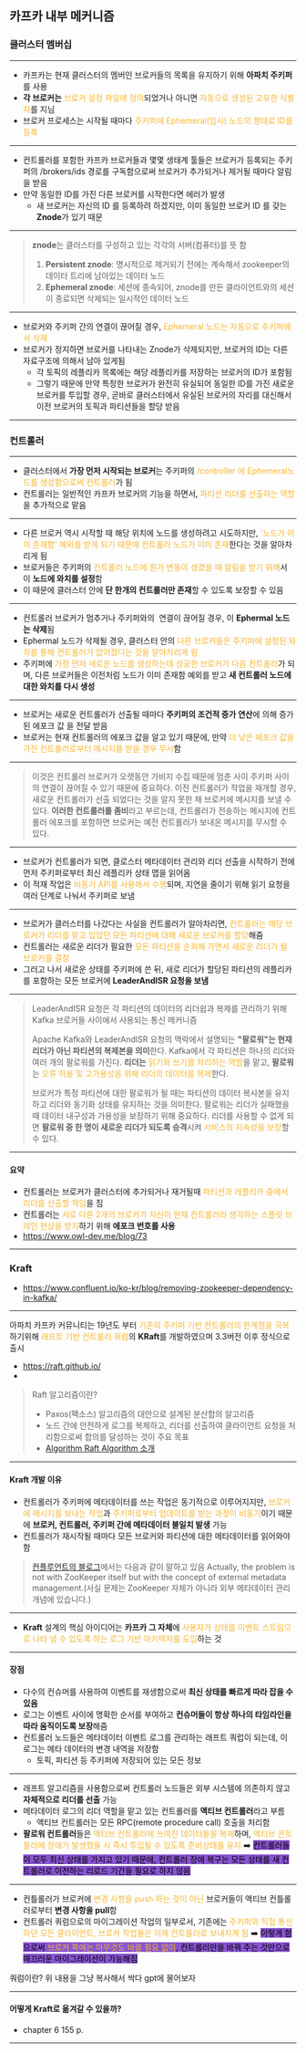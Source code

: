 ## 카프카 내부 메커니즘

### 클러스터 멤버십

---

- 카프카는 현재 클러스터의 멤버인 브로커들의 목록을 유지하기 위해 **아파치 주키퍼**를 사용
- **각 브로커는** <span style='color:#f7b731'>브로커 설정 파일에 정의</span>되었거나 아니면 <span style='color:#f7b731'>자동으로 생성된 고유한 식별자</span>를 지님
- 브로커 프로세스는 시작될 때마다 <span style='color:#f7b731'>주키퍼에 Ephemeral(임시) 노드의 형태로 ID를 등록</span>

---

- 컨트롤러를 포함한 카프카 브로커들과 몇몇 생태계 툴들은 브로커가 등록되는 주키퍼의 /brokers/ids 경로를 구독함으로써 브로커가 추가되거나 제거될 때마다 알림을 받음
- 만약 동일한 ID를 가진 다른 브로커를 시작한다면 에러가 발생
	- 새 브로커는 자신의 ID 를 등록하려 하겠지만, 이미 동일한 브로커 ID 를 갖는 **Znode**가 있기 때문

---

> **znode**는 클러스터를 구성하고 있는 각각의 서버(컴퓨터)를 뜻 함
> 1. **Persistent znode**: 명시적으로 제거되기 전에는 계속해서 zookeeper의 데이터 트리에 남아있는 데이터 노드
> 2. **Ephemeral znode**: 세션에 종속되어, znode를 만든 클라이언트와의 세션이 종료되면 삭제되는 일시적인 데이터 노드

---

- 브로커와 주키퍼 간의 연결이 끊어질 경우, <span style='color:#f7b731'>Ephemeral 노드는 자동으로 주키퍼에서 삭제</span>
- 브로커가 정지하면 브로커를 나타내는 Znode가 삭제되지만, 브로커의 ID는 다른 자료구조에 의해서 남아 있게됨
	- 각 토픽의 레플리카 목록에는 해당 레플리카를 저장하는 브로커의 ID가 포함됨
	- 그렇기 때문에 만약 특정한 브로커가 완전히 유실되어 동일한 ID를 가진 새로운 브로커를 투입할 경우, 곧바로 클러스터에서 유실된 브로커의 자리를 대신해서 이전 브로커의 토픽과 파티션들을 할당 받음

---

### 컨트롤러

---

- 클러스터에서 **가장 먼저 시작되는 브로커**는 주키퍼의 <span style='color:#f7b731'>/controller 에 Ephemeral노드를 생성함으로써 컨트롤러</span>가 됨
- 컨트롤러는 일반적인 카프카 브로커의 기능을 하면서, <span style='color:#f7b731'>파티션 리더를 선출하는 역할</span>을 추가적으로 맡음

---

- 다른 브로커 역시 시작할 때 해당 위치에 노드를 생성하려고 시도하지만, <span style='color:#f7b731'>'노드가 이미 존재함' 예외를 받게 되기 때문에 컨트롤러 노드가 이미 존재</span>한다는 것을 알아차리게 됨
- 브로커들은 주키퍼의 <span style='color:#f7b731'>컨트롤러 노드에 뭔가 변동이 생겼을 때 알림을 받기 위해</span>서 이 **노드에 와치를 설정**함
- 이 때문에 클러스터 안에 **단 한개의 컨트롤러만 존재**할 수 있도록 보장할 수 있음

---

- 컨트롤러 브로커가 멈추거나 주키퍼와의  연결이 끊어질 경우, 이 **Ephermal 노드는 삭제**됨
- Ephermal 노드가 삭제될 경우, 클러스터 안의 <span style='color:#f7b731'>다른 브로커들은 주키퍼에 설정된 와치를 통해 컨트롤러가 없어졌다는 것을 알아차리게 됨</span>
- 주키퍼에 <span style='color:#f7b731'>가장 먼저 새로운 노드를 생성하는데 성공한 브로커가 다음 컨트롤러</span>가 되며, 다른 브로커들은 이전처럼 노드가 이미 존재함 예외를 받고 **새 컨트롤러 노드에 대한 와치를 다시 생성**

---

- 브로커는 새로운 컨트롤러가 선출될 때마다 **주키퍼의 조건적 증가 연산**에 의해 증가된 에포크 값 을 전달 받음
- 브로커는 현재 컨트롤러의 에포크 값을 알고 있기 때문에, 만약 <span style='color:#f7b731'>더 낮은 에포크 값을 가진 컨트롤러로부터 메시지를 받을 경우 무시</span>함

---

> 이것은 컨트롤러 브로커가 오랫동안 가비지 수집 때문에 멈춘 사이 주키퍼 사이의 연결이 끊어질 수 있기 때문에 중요하다. 이전 컨트롤러가 작업을 재개할 경우, 새로운 컨트롤러가 선출 되었다는 것을 알지 못한 채 브로커에 메시지를 보낼 수 있다. **이러한 컨트롤러를 좀비**라고 부르는데, 컨트롤러가 전송하는 메시지에 컨트롤러 에포크를 포함하면 브로커는 예전 컨트롤러가 보내온 메시지를 무시할 수 있다.

---

- 브로커가 컨트롤러가 되면, 클로스터 메타데이터 관리와 리더 선출을 시작하기 전에 먼저 주키퍼로부터 최신 레플리카 상태 맵을 읽어옴
- 이 적재 작업은 <span style='color:#f7b731'>비동기 API를 사용해서 수행</span>되며, 지연을 줄이기 위해 읽기 요청을 여러 단계로 나눠서 주키퍼로 보냄

---

- 브로커가 클러스터를 나갔다는 사실을 컨트롤러가 알아차리면, <span style='color:#f7b731'>컨트롤러는 해당 브로커가 리더를 맡고 있었던 모든 파티션에 대해 새로운 브로커를 할당</span>해줌 
- 컨트롤러는 새로운 리더가 필요한<span style='color:#f7b731'> 모든 파티션을 순회해 가면서 새로운 리더가 될 브로커를 결정</span>
- 그러고 나서 새로운 상태를 주키퍼에 쓴 뒤, 새로 리더가 할당된 파티션의 레플리카를 포함하는 모든 브로커에 **LeaderAndISR 요청을 보냄**

---

> LeaderAndISR 요청은 각 파티션의 데이터의 리더쉽과 복제를 관리하기 위해 Kafka 브로커들 사이에서 사용되는 통신 메커니즘
> 
> Apache Kafka와 LeaderAndISR 요청의 맥락에서 설명되는 **"팔로워"는 현재 리더가 아닌 파티션의 복제본을 의미**한다. Kafka에서 각 파티션은 하나의 리더와 여러 개의 팔로워를 가진다. **리더는** <span style='color:#f7b731'>읽기와 쓰기를 처리하는 역할</span>을 맡고, **팔로워**는 <span style='color:#f7b731'>오류 허용 및 고가용성을 위해 리더의 데이터를 복제</span>한다.  
> 
> 브로커가 특정 파티션에 대한 팔로워가 될 때는 파티션의 데이터 복사본을 유지하고 리더와 동기화 상태를 유지하는 것을 의미한다. 팔로워는 리더가 실패했을 때 데이터 내구성과 가용성을 보장하기 위해 중요하다. 리더를 사용할 수 없게 되면 **팔로워 중 한 명이 새로운 리더가 되도록 승격**시켜 <span style='color:#f7b731'>서비스의 지속성을 보장</span>할 수 있다.

---

#### 요약
- 컨트롤러는 브로커가 클러스터에 추가되거나 재거될때 <span style='color:#f7b731'>파티션과 레플리카 중에서 리더를 선출할 책임</span>을 짐 
- 컨트롤러는 <span style='color:#f7b731'>서로 다른 2개의 브로커가 자신이 현재 컨트롤러라 생각하는 스플릿 브레인 현상을 방지</span>하기 위해 **에포크 번호를 사용**
- https://www.owl-dev.me/blog/73

---

### Kraft
- https://www.confluent.io/ko-kr/blog/removing-zookeeper-dependency-in-kafka/
---

아파치 카프카 커뮤니티는 19년도 부터 <span style='color:#f7b731'>기존의 주키퍼 기반 컨트롤러의 한계점을 극복</span>하기위해 <span style='color:#f7b731'>래프트 기반 컨트롤러 쿼럼</span>의 **KRaft**를 개발하였으며 3.3버전 이후 정식으로 출시
- https://raft.github.io/
- 
> Raft 알고리즘이란?
> - Paxos(팩소스) 알고리즘의 대안으로 설계된 분산합의 알고리즘
> - 노드 간에 안전하게 로그를 복제하고, 리더를 선출하여 클라이언트 요청을 처리함으로써 합의를 달성하는 것이 주요 목표
> - [Algorithm Raft Algorithm 소개](https://t3guild.wordpress.com/2020/03/28/algorithm-raft-algorithm/)

---

#### Kraft 개발 이유 
- 컨트롤러가 주키퍼에 메타데이터를 쓰는 작업은 동기적으로 이루어지지만, <span style='color:#f7b731'>브로커에 메시지를 보내는 작업</span>과 <span style='color:#f7b731'>주키퍼로부터 업데이트를 받는 과정이 비동기</span>이기 때문에 **브로커, 컨트롤러, 주키퍼 간에 메타데이터 불일치 발생** 가능
- 컨트롤러가 재시작될 때마다 모든 브로커와 파티션에 대한 메타데이터를 읽어와야함 
> [컨플루언트의 블로그](https://www.confluent.io/ko-kr/blog/removing-zookeeper-dependency-in-kafka/)에서는  다음과 같이 말하고 있음
   Actually, the problem is not with ZooKeeper itself but with the concept of external metadata management.(사실 문제는 ZooKeeper 자체가 아니라 외부 메타데이터 관리 개념에 있습니다.)

---

- **Kraft** 설계의 핵심 아이디어는 **카프카 그 자체**에 <span style='color:#f7b731'>사용자가 상태를 이벤트 스트림으로 나타 낼 수 있도록 하는 로그 기반 아키텍처를 도입</span>하는 것

---
#### 장점
- 다수의 컨슈머를 사용하여 이벤트를 재생함으로써 **최신 상태를 빠르게 따라 잡을 수 있음**
- 로그는 이벤트 사이에 명확한 순서를 부여하고 **컨슈머들이 항상 하나의 타임라인을 따라 움직이도록 보장**해줌
- 컨트롤러 노드들은 메타데이터 이벤트 로그를 관리하는 래프트 쿼럽이 되는데, 이 로그는 메타 데이터의 변경 내역을 저장함
	- 토픽, 파티션 등 주키퍼에 저장되어 있는 모든 정보

---

- 래프트 알고리즘을 사용함으로써 컨트롤러 노드들은 외부 시스템에 의존하지 않고 **자체적으로 리더를 선출** 가능
- 메타데이터 로그의 리더 역할을 맡고 있는 컨트롤러를 **액티브 컨트롤러**라고 부름
	- 액티브 컨트롤러는 모든 RPC(remote procedure call) 호출을 처리함
- **팔로워 컨트롤러**들은 <span style='color:#f7b731'>액티브 컨트롤러에 쓰여진 데이터들을 복제</span>하며, <span style='color:#f7b731'>액티브 콘트롤러에 장애가 발생했을 시 즉시 투입될 수 있도록 준비상태를 유지</span>
 ➡️ <mark style='background:#8854d0'>컨트롤러들이 모두 최신 상태를 가지고 있기 때문에, 컨트롤러 장애 복구는 모든 상태를 새 컨트롤러로 이전하는 리로드 기간을 필요로 하지 않음</mark>

---

- 컨틀롤러가 브로커에 <span style='color:#f7b731'>변경 사항을 push 하는 것이 아닌</span> 브로커들이 액티브 컨틀롤러로부터 **변경 사항을 pull**함
- 컨트롤러 쿼럼으로의 마이그레이션 작업의 일부로서, 기존에는 <span style='color:#f7b731'>주키퍼와 직접 통신하던 모든 클라이언트, 브로커 작업들은 이제 컨트롤러로 보내지게 됨</span>
➡️ <mark style='background:#8854d0'>이렇게 함으로써<span style='color:#f7b731'> 브로커 쪽에는 아무것도 바꿀 필요 없이</span>, 컨트롤러만을 바꿔 주는 것만으로 매끄러운 마이그레이션이 가능해짐</mark>

쿼럼이란? 위 내용을 그냥 복사해서 싹다 gpt에 물어보자

---

#### 어떻게 Kraft로 옮겨갈 수 있을까?
- chapter 6 155 p.

---
